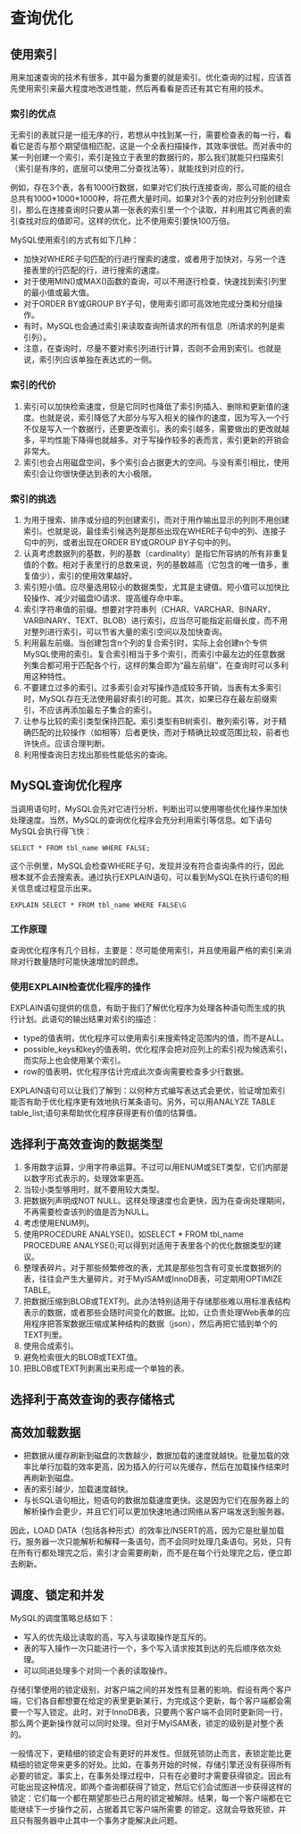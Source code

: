 # 查询优化

## 使用索引

用来加速查询的技术有很多，其中最为重要的就是索引。优化查询的过程，应该首先使用索引来最大程度地改进性能，然后再看看是否还有其它有用的技术。

### 索引的优点

无索引的表就只是一组无序的行，若想从中找到某一行，需要检查表的每一行，看看它是否与那个期望值相匹配，这是一个全表扫描操作，其效率很低。而对表中的某一列创建一个索引，索引是独立于表里的数据行的，那么我们就能只扫描索引（索引是有序的，底层可以使用二分查找法等），就能找到对应的行。

例如，存在3个表，各有1000行数据，如果对它们执行连接查询，那么可能的组合总共有1000\*1000\*1000种，将花费大量时间。如果对3个表的对应列分别创建索引，那么在连接查询时只要从第一张表的索引里一个个读取，并利用其它两表的索引查找对应的值即可。这样的优化，比不使用索引要快100万倍。

MySQL使用索引的方式有如下几种：
- 加快对WHERE子句匹配的行进行搜索的速度，或者用于加快对，与另一个连接表里的行匹配的行，进行搜索的速度。
- 对于使用MIN()或MAX()函数的查询，可以不用逐行检查，快速找到索引列里的最小值或最大值。
- 对于ORDER BY或GROUP BY子句，使用索引即可高效地完成分类和分组操作。
- 有时，MySQL也会通过索引来读取查询所请求的所有信息（所请求的列是索引列）。
- 注意，在查询时，尽量不要对索引列进行计算，否则不会用到索引。也就是说，索引列应该单独在表达式的一侧。


### 索引的代价

1. 索引可以加快检索速度，但是它同时也降低了索引列插入、删除和更新值的速度。也就是说，索引降低了大部分与写入相关的操作的速度，因为写入一个行不仅是写入一个数据行，还要更改索引。表的索引越多，需要做出的更改就越多，平均性能下降得也就越多。对于写操作较多的表而言，索引更新的开销会非常大。
2. 索引也会占用磁盘空间，多个索引会占据更大的空间。与没有索引相比，使用索引会让你很快便达到表的大小极限。

### 索引的挑选

1. 为用于搜索、排序或分组的列创建索引，而对于用作输出显示的列则不用创建索引。也就是说，最佳索引候选列是那些出现在WHERE子句中的列、连接子句中的列，或者出现在ORDER BY或GROUP BY子句中的列。
2. 认真考虑数据列的基数，列的基数（cardinality）是指它所容纳的所有非重复值的个数。相对于表里行的总数来说，列的基数越高（它包含的唯一值多，重复值少），索引的使用效果越好。
3. 索引短小值。应尽量选用较小的数据类型，尤其是主键值。短小值可以加快比较操作、减少对磁盘IO请求、提高缓存命中率。
4. 索引字符串值的前缀。想要对字符串列（CHAR、VARCHAR、BINARY、VARBINARY、TEXT、BLOB）进行索引，应当尽可能指定前缀长度，而不用对整列进行索引，可以节省大量的索引空间以及加快查询。
5. 利用最左前缀。当创建包含n个列的复合索引时，实际上会创建n个专供MySQL使用的索引。复合索引相当于多个索引，而索引中最左边的任意数据列集合都可用于匹配各个行，这样的集合即为“最左前缀”，在查询时可以多利用这种特性。
6. 不要建立过多的索引。过多索引会对写操作造成较多开销，当表有太多索引时，MySQL存在无法使用最好索引的可能。其次，如果已存在最左前缀索引，不应该再添加最左子集合的索引。
7. 让参与比较的索引类型保持匹配。索引类型有B树索引、散列索引等，对于精确匹配的比较操作（如相等）后者更快，而对于精确比较或范围比较，前者也许快点。应该合理判断。
8. 利用慢查询日志找出那些性能低劣的查询。


## MySQL查询优化程序

当调用语句时，MySQL会先对它进行分析，判断出可以使用哪些优化操作来加快处理速度。当然，MySQL的查询优化程序会充分利用索引等信息。如下语句MySQL会执行得飞快：

    SELECT * FROM tbl_name WHERE FALSE;

这个示例里，MySQL会检查WHERE子句，发现并没有符合查询条件的行，因此根本就不会去搜索表。通过执行EXPLAIN语句，可以看到MySQL在执行语句的相关信息或过程显示出来。

    EXPLAIN SELECT * FROM tbl_name WHERE FALSE\G


### 工作原理

查询优化程序有几个目标，主要是：尽可能使用索引，并且使用最严格的索引来消除对行数量随时可能快速增加的顾虑。

### 使用EXPLAIN检查优化程序的操作

EXPLAIN语句提供的信息，有助于我们了解优化程序为处理各种语句而生成的执行计划。此语句的输出结果对索引的描述：
- type的值表明，优化程序可以使用索引来搜索特定范围内的值，而不是ALL。
- possible_keys和key的值表明，优化程序会把对应列上的索引视为候选索引，而实际上也会使用某个索引。
- row的值表明，优化程序估计完成此次查询需要检查多少行数据。

EXPLAIN语句可以让我们了解到：以何种方式编写表达式会更优，验证增加索引能否有助于优化程序更有效地执行某条语句。另外，可以用ANALYZE TABLE table_list;语句来帮助优化程序获得更有价值的估算值。



## 选择利于高效查询的数据类型

1. 多用数字运算，少用字符串运算。不过可以用ENUM或SET类型，它们内部是以数字形式表示的，处理效率更高。
2. 当较小类型够用时，就不要用较大类型。
3. 把数据列声明成NOT NULL。这样处理速度也会更快，因为在查询处理期间，不再需要检查该列的值是否为NULL。
4. 考虑使用ENUM列。
5. 使用PROCEDURE ANALYSE()。如SELECT * FROM tbl_name PROCEDURE ANALYSE();可以得到对适用于表里各个的优化数据类型的建议。
6. 整理表碎片。对于那些频繁修改的表，尤其是那些包含有可变长度数据列的表，往往会产生大量碎片。对于MyISAM或InnoDB表，可定期用OPTIMIZE TABLE。
7. 把数据压缩到BLOB或TEXT列。此办法特别适用于存储那些难以用标准表结构表示的数据，或者那些会随时间变化的数据。比如，让负责处理Web表单的应用程序把答案数据压缩成某种结构的数据（json），然后再把它插到单个的TEXT列里。
8. 使用合成索引。
9. 避免检索很大的BLOB或TEXT值。
10. 把BLOB或TEXT列剥离出来形成一个单独的表。


## 选择利于高效查询的表存储格式


## 高效加载数据

- 把数据从缓存刷新到磁盘的次数越少，数据加载的速度就越快。批量加载的效率比单行加载的效率更高，因为插入的行可以先缓存，然后在加载操作结束时再刷新到磁盘。
- 表的索引越少，加载速度越快。
- 与长SQL语句相比，短语句的数据加载速度更快。这是因为它们在服务器上的解析操作会更少，并且它们可以更加快速地通过网络从客户端发送到服务器。

因此，LOAD DATA（包括各种形式）的效率比INSERT的高，因为它是批量加载行。服务器一次只能解析和解释一条语句，而不会同时处理几条语句。另处，只有在所有行都处理完之后，索引才会需要刷新，而不是在每个行处理完之后，便立即去刷新。


## 调度、锁定和并发

MySQL的调度策略总结如下：
- 写入的优先级比读取的高，写入与读取操作是互斥的。
- 表的写入操作一次只能进行一个，多个写入请求按其到达的先后顺序依次处理。
- 可以同进处理多个对同一个表的读取操作。

存储引擎使用的锁定级别，对客户端之间的并发性有显著的影响。假设有两个客户端，它们各自都想要在给定的表里更新某行，为完成这个更新，每个客户端都会需要一个写入锁定。此时，对于InnoDB表，只要两个客户端不会同时更新同一行，那么两个更新操作就可以同时处理。但对于MyISAM表，锁定的级别是对整个表的。

一般情况下，更精细的锁定会有更好的并发性。但就死锁防止而言，表锁定能比更精细的锁定带来更多的好处。比如，在事务开始的时候，存储引擎还没有获得所有必要的锁定。事实上，在事务处理过程中，只有在必要时才需要获得锁定。因此有可能出现这种情况，即两个查询都获得了锁定，然后它们会试图进一步获得这样的锁定：它们每一个都在期望那些已占用的锁定被解除。结果，每一个客户端都在它能继续下一步操作之前，占据着其它客户端所需要 的锁定。这就会导致死锁，并且只有服务器中止其中一个事务才能解决此问题。